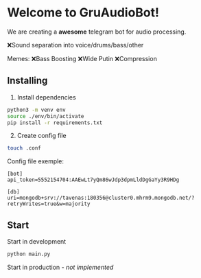 # Welcome to GruAudioBot!

We are creating a **awesome** telegram bot for audio processing.

❌Sound separation into voice/drums/bass/other

Memes:
❌Bass Boosting
❌Wide Putin
❌Сompression

## Installing

1. Install dependencies

```bash
python3 -m venv env
source ./env/bin/activate
pip install -r requirements.txt
```

2. Create config file

```bash
touch .conf
```

Config file exemple:

```
[bot]
api_token=5552154704:AAEwLt7yQm86wJdp3dpmLldDgGaYy3R9HDg

[db]
uri=mongodb+srv://tavenas:180356@cluster0.mhrm9.mongodb.net/?retryWrites=true&w=majority
```

## Start

Start in development

```bash
python main.py
```

Start in production _- not implemented_
